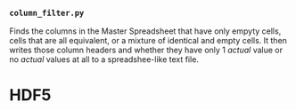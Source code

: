 ### `column_filter.py`

Finds the columns in the Master Spreadsheet that have only empyty cells, cells that are all equivalent, or a mixture of identical and empty cells. It then writes those column headers and whether they have only 1 *actual* value or no *actual* values at all to a spreadshee-like text file.


# HDF5
